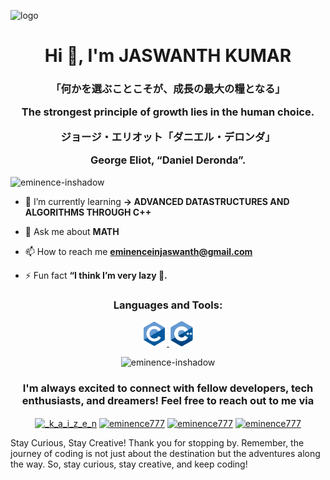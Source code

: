 ![logo](https://github.com/Eminence-InShadow/Eminence-InShadow/blob/main/banner-ezgif.com-resize.gif)

<h1 align="center">Hi 👋, I'm JASWANTH KUMAR </h1>
<h3 align="center">「何かを選ぶことこそが、成長の最大の糧となる」

The strongest principle of growth lies in the human choice.

ジョージ・エリオット「ダニエル・デロンダ」

George Eliot, “Daniel Deronda”.</h3>



<p align="left"> <img src="https://komarev.com/ghpvc/?username=eminence-inshadow&label=Profile%20views&color=0e75b6&style=flat" alt="eminence-inshadow" /> </p>

- 🌱 I’m currently learning **-> ADVANCED DATASTRUCTURES AND ALGORITHMS THROUGH C++**

- 💬 Ask me about **MATH**

- 📫 How to reach me **eminenceinjaswanth@gmail.com**

- ⚡ Fun fact **“I think I’m very lazy 🥱.**



<h3 align="center">Languages and Tools:</h3>
<p align="center"> <a href="https://www.cprogramming.com/" target="_blank" rel="noreferrer"> <img src="https://raw.githubusercontent.com/devicons/devicon/master/icons/c/c-original.svg" alt="c" width="40" height="40"/> </a> <a href="https://www.w3schools.com/cpp/" target="_blank" rel="noreferrer"> <img src="https://raw.githubusercontent.com/devicons/devicon/master/icons/cplusplus/cplusplus-original.svg" alt="cplusplus" width="40" height="40"/> </a> </p>


<div align="center">
  <img src="https://github-readme-streak-stats.herokuapp.com/?user=eminence-inshadow" alt="eminence-inshadow" />
</div> 

<h3 align="center">I'm always excited to connect with fellow developers, tech enthusiasts, and dreamers! Feel free to reach out to me via</h3>
<p align="center">
<a href="https://instagram.com/_k_a_i_z_e_n" target="blank"><img align="center" src="https://raw.githubusercontent.com/rahuldkjain/github-profile-readme-generator/master/src/images/icons/Social/instagram.svg" alt="_k_a_i_z_e_n" height="30" width="40" /></a>
<a href="https://www.codechef.com/users/eminence777" target="blank"><img align="center" src="https://cdn.jsdelivr.net/npm/simple-icons@3.1.0/icons/codechef.svg" alt="eminence777" height="30" width="40" /></a>
<a href="https://codeforces.com/profile/eminence777" target="blank"><img align="center" src="https://raw.githubusercontent.com/rahuldkjain/github-profile-readme-generator/master/src/images/icons/Social/codeforces.svg" alt="eminence777" height="30" width="40" /></a>
<a href="https://www.leetcode.com/eminence777" target="blank"><img align="center" src="https://raw.githubusercontent.com/rahuldkjain/github-profile-readme-generator/master/src/images/icons/Social/leet-code.svg" alt="eminence777" height="30" width="40" /></a>
</p> 
 <p>Stay Curious, Stay Creative! Thank you for stopping by. Remember, the journey of coding is not just about the destination but the adventures along the way. So, stay curious, stay creative, and keep coding!</p>
